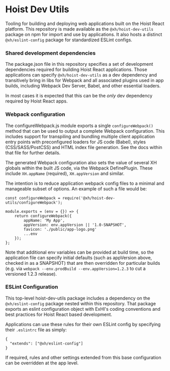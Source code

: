 # Hoist Dev Utils

Tooling for building and deploying web applications built on the Hoist React platform. This
repository is made available as the `@xh/hoist-dev-utils` package on npm for import and use by
applications. It also hosts a distinct `@xh/eslint-config` package for standardized ESLint configs.

### Shared development dependencies

The package.json file in this repository specifies a set of development dependencies required for
building Hoist React applications. Those applications can specify `@xh/hoist-dev-utils` as a dev
dependency and transitively bring in libs for Webpack and all associated plugins used in app builds,
including Webpack Dev Server, Babel, and other essential loaders.

In most cases it is expected that this can be the _only_ dev dependency required by Hoist React
apps.

### Webpack configuration

The configureWebpack.js module exports a single `configureWebpack()` method that can be used to
output a complete Webpack configuration. This includes support for transpiling and bundling multiple
client application entry points with preconfigured loaders for JS code (Babel), styles
(CSS/SASS/PostCSS) and HTML index file generation. See the docs within that file for further
details.

The generated Webpack configuration also sets the value of several XH globals within the built JS
code, via the Webpack DefinePlugin. These include `XH.appName` (required), `XH.appVersion` and
similar.

The intention is to reduce application webpack config files to a minimal and manageable subset of
options. An example of such a file would be:

```
const configureWebpack = require('@xh/hoist-dev-utils/configureWebpack');

module.exports = (env = {}) => {
    return configureWebpack({
        appName: 'My App',
        appVersion: env.appVersion || '1.0-SNAPSHOT',
        favicon: './public/app-logo.png'
        ...env
    });
};
```

Note that additional env variables can be provided at build time, so the application file can
specify initial defaults (such as appVersion above, checked in as a SNAPSHOT) that are then
overridden for particular builds (e.g. via `webpack --env.prodBuild --env.appVersion=1.2.3` to cut a
versioned 1.2.3 release).

### ESLint Configuration

This top-level hoist-dev-utils package includes a dependency on the `@xh/eslint-config` package
nested within this repository. That package exports an eslint configuration object with ExHI's
coding conventions and best practices for Hoist React based development.

Applications can use these rules for their own ESLint config by specifying their `.eslintrc` file as
simply:

```
{
  "extends": ["@xh/eslint-config"]
}
```

If required, rules and other settings extended from this base configuration can be overridden at the
app level.
